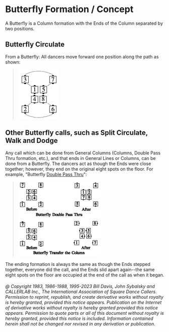 
# Butterfly Formation / Concept

A Butterfly is a Column formation with the Ends of the Column 
separated by two positions.

## Butterfly Circulate

From a Butterfly: All dancers move
forward one position along the path as shown:

> 
> ![alt](butterfly_formation_1.png)
> 

## Other Butterfly calls, such as Split Circulate, Walk and Dodge

Any call which can be done from General
Columns (Columns, Double Pass Thru formation, etc.), and that ends
in General Lines or Columns, can be done from a Butterfly.
The dancers act as though the Ends were close together;
however, they end on the original eight spots on the floor. For
example, "Butterfly [ Double Pass Thru](../b1/double_pass_thru.md)":

> 
> ![alt](butterfly_formation_2.png)
> 

The ending formation is always the same as though the
Ends stepped together, everyone did the call, and the Ends
slid apart again--the same eight spots on the floor are
occupied at the end of the call as when it began.

###### @ Copyright 1983, 1986-1988, 1995-2023 Bill Davis, John Sybalsky and CALLERLAB Inc., The International Association of Square Dance Callers. Permission to reprint, republish, and create derivative works without royalty is hereby granted, provided this notice appears. Publication on the Internet of derivative works without royalty is hereby granted provided this notice appears. Permission to quote parts or all of this document without royalty is hereby granted, provided this notice is included. Information contained herein shall not be changed nor revised in any derivation or publication.

